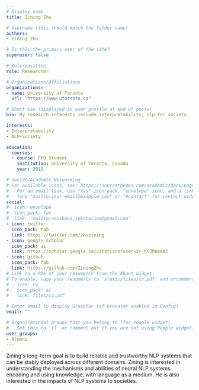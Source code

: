 ```yaml
---
# Display name
title: Zining Zhu

# Username (this should match the folder name)
authors:
- zining_zhu

# Is this the primary user of the site?
superuser: false

# Role/position
role: Researcher

# Organizations/Affiliations
organizations:
- name: University of Toronto
  url: "https://www.utoronto.ca"

# Short bio (displayed in user profile at end of posts)
bio: My research interests include interpretability, nlp for society.

interests:
- Interpretability
- NLP+Society

education:
  courses:
  - course: PhD Student
    institution: University of Toronto, Canada
    year: 2015

# Social/Academic Networking
# For available icons, see: https://sourcethemes.com/academic/docs/page-builder/#icons
#   For an email link, use "fas" icon pack, "envelope" icon, and a link in the
#   form "mailto:your-email@example.com" or "#contact" for contact widget.
social:
#- icon: envelope
#  icon_pack: fas
#  link: 'mailto:novikova.jekaterina@gmail.com'
- icon: twitter
  icon_pack: fab
  link: https://twitter.com/zhuzining
- icon: google-scholar
  icon_pack: ai
  link: https://scholar.google.ca/citations?user=Xr_hCJMAAAAJ
- icon: github
  icon_pack: fab
  link: https://github.com/ZiningZhu
# Link to a PDF of your resume/CV from the About widget.
# To enable, copy your resume/CV to `static/files/cv.pdf` and uncomment the lines below.
# - icon: cv
#   icon_pack: ai
#   link: files/cv.pdf

# Enter email to display Gravatar (if Gravatar enabled in Config)
email: ""

# Organizational groups that you belong to (for People widget)
#   Set this to `[]` or comment out if you are not using People widget.
user_groups:
- Alumni
---
```


Zining's long-term goal is to build reliable and trustworthy NLP systems that can be stably deployed across different domains. Zining is interested in understanding the mechanisms and abilities of neural NLP systems encoding and using knowledge, with language as a medium. He is also interested in the impacts of NLP systems to societies.